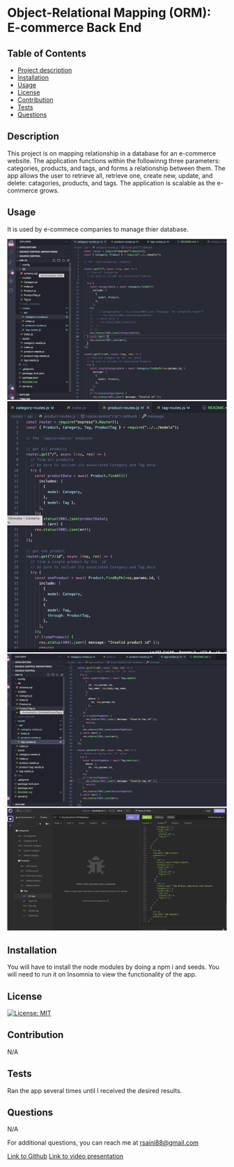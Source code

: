 # Object-Relational Mapping (ORM): E-commerce Back End

## Table of Contents

- [Project description](#description)
- [Installation](#installation)
- [Usage](#usage)
- [License](#license)
- [Contribution](#contribution)
- [Tests](#tests)
- [Questions](#questions)

## Description

This project is on mapping relationship in a database for an e-commerce website. The application functions within the followinng three parameters: categories, products, and tags, and forms a relationship between them. The app allows the user to retrieve all, retrieve one, create new, update, and delete: catagories, products, and tags. The application is scalable as the e-commerce grows.

## Usage

It is used by e-commece companies to manage thier database.

![Screen shot of category routes](./assets/Category%20Routes.png)
![Screen shot of product routes](./assets/product%20routes.png)
![Screen shot of tag routes](./assets/tag%20routes.png)
![Screen shot of insomnia](./assets/Insomnia.png)

## Installation

You will have to install the node modules by doing a npm i and seeds. You will need to run it on Insomnia to view the functionality of the app.

## License

[![License: MIT](https://img.shields.io/badge/License-MIT-yellow.svg)](https://opensource.org/licenses/MIT)

## Contribution

N/A

## Tests

Ran the app several times until I received the desired results.

## Questions

N/A

For additional questions, you can reach me at rsaini88@gmail.com

[Link to Github](https://github.com/rjsaini88)
[Link to video presentation](https://drive.google.com/file/d/1uQEp081p9bETwxDIT5Paj9BPzyfglVWa/view)
